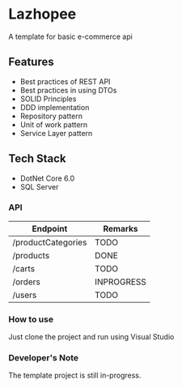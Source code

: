 # Lazhopee
A template for basic e-commerce api

## Features
- Best practices of REST API
- Best practices in using DTOs 
- SOLID Principles
- DDD implementation
- Repository pattern
- Unit of work pattern
- Service Layer pattern

## Tech Stack
- DotNet Core 6.0
- SQL Server

### API
| Endpoint | Remarks |
| ------ | ------ |
| /productCategories | TODO |
| /products | DONE |
| /carts | TODO |
| /orders | INPROGRESS |
| /users | TODO |

### How to use
Just clone the project and run using Visual Studio

### Developer's Note
The template project is still in-progress.


